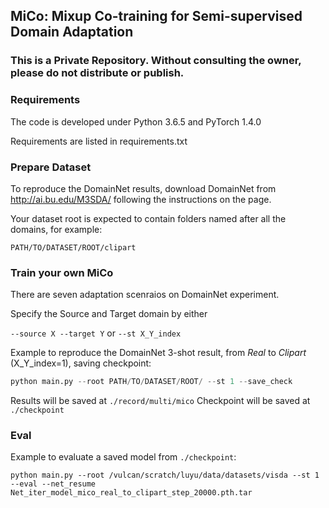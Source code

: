 ## MiCo: Mixup Co-training for Semi-supervised Domain Adaptation

### This is a Private Repository. Without consulting the owner, please do not distribute or publish.

### Requirements
The code is developed under Python 3.6.5 and PyTorch 1.4.0

Requirements are listed in requirements.txt

### Prepare Dataset
To reproduce the DomainNet results, download DomainNet from http://ai.bu.edu/M3SDA/ following the instructions on the page.

Your dataset root is expected to contain folders named after all the domains, for example: 

```PATH/TO/DATASET/ROOT/clipart```

### Train your own MiCo
There are seven adaptation scenraios on DomainNet experiment.

Specify the Source and Target domain by either

```--source X --target Y``` or ```--st X_Y_index```

Example to reproduce the DomainNet 3-shot result, from *Real* to *Clipart* (X_Y_index=1), saving checkpoint:

```python
python main.py --root PATH/TO/DATASET/ROOT/ --st 1 --save_check
```

Results will be saved at 
```./record/multi/mico```
Checkpoint will be saved at
```./checkpoint```


### Eval

Example to evaluate a saved model from ```./checkpoint```:

```python main.py --root /vulcan/scratch/luyu/data/datasets/visda --st 1 --eval --net_resume Net_iter_model_mico_real_to_clipart_step_20000.pth.tar```

